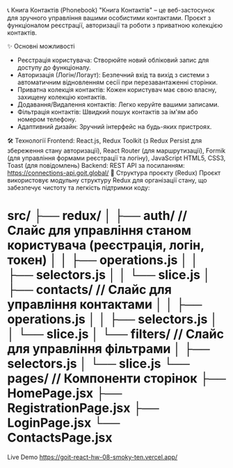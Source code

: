 📞 Книга Контактів (Phonebook)
"Книга Контактів" – це веб-застосунок для зручного управління вашими особистими контактами. Проєкт з функціоналом реєстрації, авторизації та роботи з приватною колекцією контактів.

✨ Основні можливості
 - Реєстрація користувача: Створюйте новий обліковий запис для доступу до функціоналу.
 - Авторизація (Логін/Логаут): Безпечний вхід та вихід з системи з автоматичним відновленням сесії при перезавантаженні сторінки.
 - Приватна колекція контактів: Кожен користувач має свою власну, захищену колекцію контактів.
 - Додавання/Видалення контактів: Легко керуйте вашими записами.
 - Фільтрація контактів: Швидкий пошук контактів за ім'ям або номером телефону.
 - Адаптивний дизайн: Зручний інтерфейс на будь-яких пристроях.
   
🛠️ Технології
Frontend:
React.js, Redux Toolkit (з Redux Persist для збереження стану авторизації), React Router (для маршрутизації), Formik (для управління формами реєстрації та логіну), JavaScript
HTML5, CSS3, Toast (для повідомлень)
Backend: 
REST API за посиланням: https://connections-api.goit.global/
📂 Структура проєкту (Redux)
Проєкт використовує модульну структуру Redux для організації стану, що забезпечує чистоту та легкість підтримки коду:

src/
├── redux/
│   ├── auth/          // Слайс для управління станом користувача (реєстрація, логін, токен)
│   │   ├── operations.js
│   │   ├── selectors.js
│   │   └── slice.js
│   ├── contacts/      // Слайс для управління контактами
│   │   ├── operations.js
│   │   ├── selectors.js
│   │   └── slice.js
│   └── filters/       // Слайс для управління фільтрами
│       ├── selectors.js
│       └── slice.js
└── pages/             // Компоненти сторінок
    ├── HomePage.jsx
    ├── RegistrationPage.jsx
    ├── LoginPage.jsx
    └── ContactsPage.jsx
====
Live Demo https://goit-react-hw-08-smoky-ten.vercel.app/
